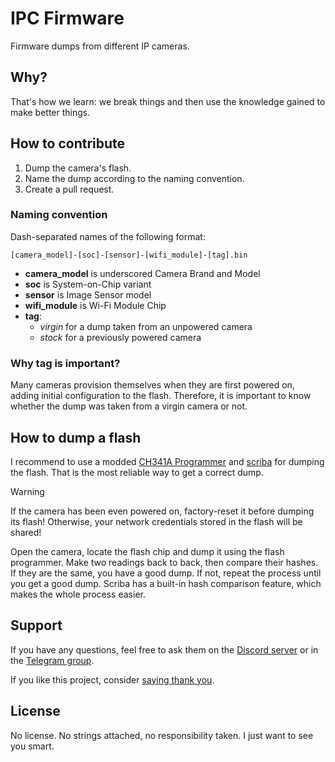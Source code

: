 # IPC Firmware

Firmware dumps from different IP cameras.

## Why?

That's how we learn: we break things and then use the knowledge gained to make better things.

## How to contribute

1. Dump the camera's flash.
2. Name the dump according to the naming convention.
3. Create a pull request.

### Naming convention

Dash-separated names of the following format:

```
[camera_model]-[soc]-[sensor]-[wifi_module]-[tag].bin
```

- **camera_model** is underscored Camera Brand and Model
- **soc** is System-on-Chip variant
- **sensor** is Image Sensor model
- **wifi_module** is Wi-Fi Module Chip
- **tag**:
  - _virgin_ for a dump taken from an unpowered camera
  - _stock_ for a previously powered camera

### Why tag is important?

Many cameras provision themselves when they are first powered on, adding initial configuration to the flash. Therefore, it is important to know whether the dump was taken from a virgin camera or not.

## How to dump a flash

I recommend to use a modded [CH341A Programmer](https://github.com/themactep/thingino-firmware/wiki/CH341A-Programmer) and [scriba](https://github.com/themactep/scriba) for dumping the flash. That is the most reliable way to get a correct dump.

> [!WARNING]
> If the camera has been even powered on, factory-reset it before dumping its flash!
> Otherwise, your network credentials stored in the flash will be shared!

Open the camera, locate the flash chip and dump it using the flash programmer. Make two readings back to back, then compare their hashes. If they are the same, you have a good dump. If not, repeat the process until you get a good dump. Scriba has a built-in hash comparison feature, which makes the whole process easier.

## Support

If you have any questions, feel free to ask them on the [Discord server](https://discord.gg/bw8AVjS4ZZ) or in the [Telegram group](https://t.me/thingino).

If you like this project, consider [saying thank you](https://github.com/sponsors/themactep).

## License

No license.
No strings attached, no responsibility taken.
I just want to see you smart.

